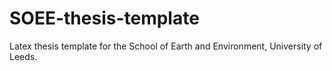 # SOEE-thesis-template
Latex thesis template for the School of Earth and Environment, University of Leeds.
